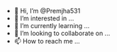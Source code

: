 - 👋 Hi, I’m @Premjha531
- 👀 I’m interested in ...
- 🌱 I’m currently learning ...
- 💞️ I’m looking to collaborate on ...
- 📫 How to reach me ...

<!---
Premjha531/Premjha531 is a ✨ special ✨ repository because its `README.md` (this file) appears on your GitHub profile.
You can click the Preview link to take a look at your changes.
https://instagram.com/ll_v1v3k_h3r3_ll?utm_medium=copy_link
